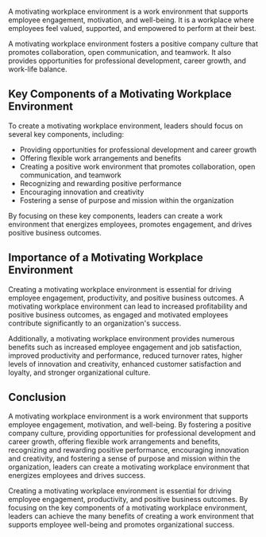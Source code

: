 
A motivating workplace environment is a work environment that supports employee engagement, motivation, and well-being. It is a workplace where employees feel valued, supported, and empowered to perform at their best.

A motivating workplace environment fosters a positive company culture that promotes collaboration, open communication, and teamwork. It also provides opportunities for professional development, career growth, and work-life balance.

Key Components of a Motivating Workplace Environment
----------------------------------------------------

To create a motivating workplace environment, leaders should focus on several key components, including:

* Providing opportunities for professional development and career growth
* Offering flexible work arrangements and benefits
* Creating a positive work environment that promotes collaboration, open communication, and teamwork
* Recognizing and rewarding positive performance
* Encouraging innovation and creativity
* Fostering a sense of purpose and mission within the organization

By focusing on these key components, leaders can create a work environment that energizes employees, promotes engagement, and drives positive business outcomes.

Importance of a Motivating Workplace Environment
------------------------------------------------

Creating a motivating workplace environment is essential for driving employee engagement, productivity, and positive business outcomes. A motivating workplace environment can lead to increased profitability and positive business outcomes, as engaged and motivated employees contribute significantly to an organization's success.

Additionally, a motivating workplace environment provides numerous benefits such as increased employee engagement and job satisfaction, improved productivity and performance, reduced turnover rates, higher levels of innovation and creativity, enhanced customer satisfaction and loyalty, and stronger organizational culture.

Conclusion
----------

A motivating workplace environment is a work environment that supports employee engagement, motivation, and well-being. By fostering a positive company culture, providing opportunities for professional development and career growth, offering flexible work arrangements and benefits, recognizing and rewarding positive performance, encouraging innovation and creativity, and fostering a sense of purpose and mission within the organization, leaders can create a motivating workplace environment that energizes employees and drives success.

Creating a motivating workplace environment is essential for driving employee engagement, productivity, and positive business outcomes. By focusing on the key components of a motivating workplace environment, leaders can achieve the many benefits of creating a work environment that supports employee well-being and promotes organizational success.
